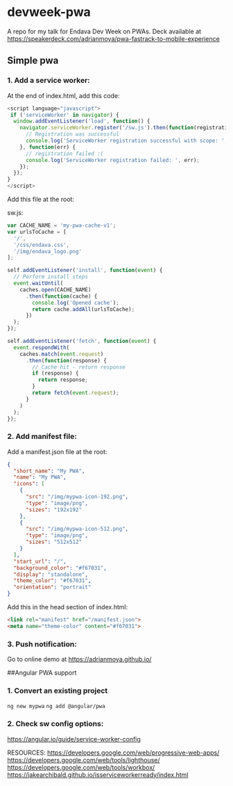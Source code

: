 # devweek-pwa
A repo for my talk for Endava Dev Week on PWAs. 
Deck available at https://speakerdeck.com/adrianmoya/pwa-fastrack-to-mobile-experience

## Simple pwa
### 1. Add a service worker:

At the end of index.html, add this code:

```javascript
<script language="javascript">
 if ('serviceWorker' in navigator) {
  window.addEventListener('load', function() {
    navigator.serviceWorker.register('/sw.js').then(function(registration) {
      // Registration was successful
      console.log('ServiceWorker registration successful with scope: ', registration.scope);
    }, function(err) {
      // registration failed :(
      console.log('ServiceWorker registration failed: ', err);
    });
  });
}
</script>
```

Add this file at the root:

sw.js:
```javascript
var CACHE_NAME = 'my-pwa-cache-v1';
var urlsToCache = [
  '/',
  '/css/endava.css',
  '/img/endava_logo.png'
];

self.addEventListener('install', function(event) {
  // Perform install steps
  event.waitUntil(
    caches.open(CACHE_NAME)
      .then(function(cache) {
        console.log('Opened cache');
        return cache.addAll(urlsToCache);
      })
  );
});

self.addEventListener('fetch', function(event) {
  event.respondWith(
    caches.match(event.request)
      .then(function(response) {
        // Cache hit - return response
        if (response) {
          return response;
        }
        return fetch(event.request);
      }
    )
  );
});
```
### 2. Add manifest file:

Add a manifest.json file at the root:

```json
{
  "short_name": "My PWA",
  "name": "My PWA",
  "icons": [
    {
      "src": "/img/mypwa-icon-192.png",
      "type": "image/png",
      "sizes": "192x192"
    },
    {
      "src": "/img/mypwa-icon-512.png",
      "type": "image/png",
      "sizes": "512x512"
    }
  ],
  "start_url": "/",
  "background_color": "#f67031",
  "display": "standalone",
  "theme_color": "#f67031",
  "orientation": "portrait"
}
```

Add this in the head section of index.html:

```html
<link rel="manifest" href="/manifest.json">
<meta name="theme-color" content="#f67031">
```

### 3. Push notification:

Go to online demo at https://adrianmoya.github.io/

##Angular PWA support

### 1. Convert an existing project

`ng new mypwa`
`ng add @angular/pwa`

### 2. Check sw config options:

https://angular.io/guide/service-worker-config


RESOURCES:
https://developers.google.com/web/progressive-web-apps/
https://developers.google.com/web/tools/lighthouse/
https://developers.google.com/web/tools/workbox/
https://jakearchibald.github.io/isserviceworkerready/index.html


